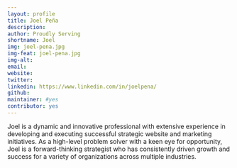```yaml
---
layout: profile
title: Joel Peña
description: 
author: Proudly Serving
shortname: Joel
img: joel-pena.jpg
img-feat: joel-pena.jpg
img-alt: 
email: 
website: 
twitter: 
linkedin: https://www.linkedin.com/in/joelpena/
github: 
maintainer: #yes
contributor: yes
---
```


Joel is a dynamic and innovative professional with extensive experience in developing and executing successful strategic website and marketing initiatives. As a high-level problem solver with a keen eye for opportunity, Joel is a forward-thinking strategist who has consistently driven growth and success for a variety of organizations across multiple industries.
